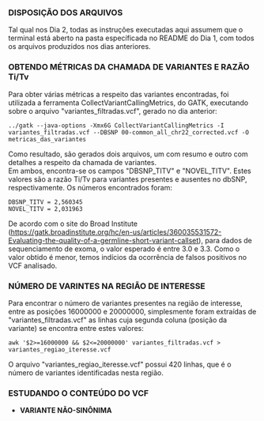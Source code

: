 ### DISPOSIÇÃO DOS ARQUIVOS ###
Tal qual nos Dia 2, todas as instruções executadas aqui assumem que o terminal está aberto na pasta específicada no README do Dia 1, com todos os arquivos produzidos nos dias anteriores.  

### OBTENDO MÉTRICAS DA CHAMADA DE VARIANTES E RAZÃO Ti/Tv ###
Para obter várias métricas a respeito das variantes encontradas, foi utilizada a ferramenta CollectVariantCallingMetrics, do GATK, executando sobre o arquivo "variantes_filtradas.vcf", gerado no dia anterior:
```
../gatk --java-options -Xmx6G CollectVariantCallingMetrics -I variantes_filtradas.vcf --DBSNP 00-common_all_chr22_corrected.vcf -O metricas_das_variantes
```
Como resultado, são gerados dois arquivos, um com resumo e outro com detalhes a respeito da chamada de variantes.  
Em ambos, encontra-se os campos "DBSNP_TITV" e "NOVEL_TITV". Estes valores são a razão Ti/Tv para variantes presentes e ausentes no dbSNP, respectivamente. Os números encontrados foram:
```
DBSNP_TITV = 2,560345
NOVEL_TITV = 2,031963
```
De acordo com o site do Broad Institute (https://gatk.broadinstitute.org/hc/en-us/articles/360035531572-Evaluating-the-quality-of-a-germline-short-variant-callset), para dados de sequenciamento de exoma, o valor esperado é entre 3.0 e 3.3. Como o valor obtido é menor, temos indícios da ocorrência de falsos positivos no VCF analisado.

### NÚMERO DE VARINTES NA REGIÃO DE INTERESSE ###
Para encontrar o número de variantes presentes na região de interesse, entre as posições 16000000 e 20000000, simplesmente foram extraídas de "variantes_filtradas.vcf" as linhas cuja segunda coluna (posição da variante) se encontra entre estes valores:
```
awk '$2>=16000000 && $2<=20000000' variantes_filtradas.vcf > variantes_regiao_iteresse.vcf
```
O arquivo "variantes_regiao_iteresse.vcf" possui 420 linhas, que é o número de variantes identificadas nesta região.

### ESTUDANDO O CONTEÚDO DO VCF ###
* **VARIANTE NÃO-SINÔNIMA**
